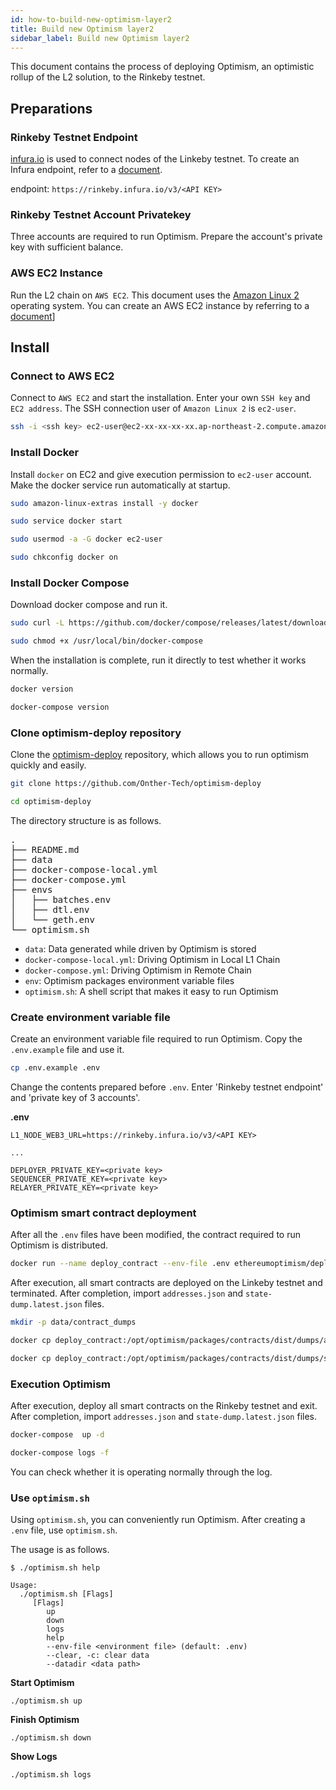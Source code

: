 ```yaml
---
id: how-to-build-new-optimism-layer2
title: Build new Optimism layer2
sidebar_label: Build new Optimism layer2
---
```


This document contains the process of deploying Optimism, an optimistic rollup of the L2 solution, to the Rinkeby testnet.

## Preparations

### Rinkeby Testnet Endpoint

[infura.io](https://infura.io) is used to connect nodes of the Linkeby testnet.
To create an Infura endpoint, refer to a [document](https://infura.io/docs).

endpoint: `https://rinkeby.infura.io/v3/<API KEY>`

### Rinkeby Testnet Account Privatekey

Three accounts are required to run Optimism. Prepare the account's private key with sufficient balance.

### AWS EC2 Instance

Run the L2 chain on `AWS EC2`. This document uses the [Amazon Linux 2](https://aws.amazon.com/ko/about-aws/whats-new/2017/12/introducing-amazon-linux-2/) operating system.
You can create an AWS EC2 instance by referring to a [document](https://aws.amazon.com/ko/ec2/getting-started/)]

## Install

### Connect to AWS EC2

Connect to `AWS EC2` and start the installation. Enter your own `SSH key` and `EC2 address`.
The SSH connection user of `Amazon Linux 2` is `ec2-user`.

```bash
ssh -i <ssh key> ec2-user@ec2-xx-xx-xx-xx.ap-northeast-2.compute.amazonaws.com
```

### Install Docker

Install `docker` on EC2 and give execution permission to `ec2-user` account. Make the docker service run automatically at startup.

```bash
sudo amazon-linux-extras install -y docker

sudo service docker start

sudo usermod -a -G docker ec2-user

sudo chkconfig docker on
```

### Install Docker Compose

Download docker compose and run it.

```bash
sudo curl -L https://github.com/docker/compose/releases/latest/download/docker-compose-$(uname -s)-$(uname -m) -o /usr/local/bin/docker-compose

sudo chmod +x /usr/local/bin/docker-compose
```

When the installation is complete, run it directly to test whether it works normally.

```bash
docker version

docker-compose version
```

### Clone optimism-deploy repository

Clone the [optimism-deploy](https://github.com/Onther-Tech/optimism-deploy) repository, which allows you to run optimism quickly and easily.

```bash
git clone https://github.com/Onther-Tech/optimism-deploy

cd optimism-deploy
```

The directory structure is as follows.

<pre>
.
├── README.md
├── data
├── docker-compose-local.yml
├── docker-compose.yml
├── envs
│   ├── batches.env
│   ├── dtl.env
│   └── geth.env
└── optimism.sh
</pre>

* `data`: Data generated while driven by Optimism is stored
* `docker-compose-local.yml`: Driving Optimism in Local L1 Chain
* `docker-compose.yml`: Driving Optimism in Remote Chain
* `env`: Optimism packages environment variable files
* `optimism.sh`: A shell script that makes it easy to run Optimism

### Create environment variable file

Create an environment variable file required to run Optimism. Copy the `.env.example` file and use it.

```bash
cp .env.example .env
```

Change the contents prepared before `.env`. Enter 'Rinkeby testnet endpoint' and 'private key of 3 accounts'.

**.env**

```
L1_NODE_WEB3_URL=https://rinkeby.infura.io/v3/<API KEY>

...

DEPLOYER_PRIVATE_KEY=<private key>
SEQUENCER_PRIVATE_KEY=<private key>
RELAYER_PRIVATE_KEY=<private key>
```

### Optimism smart contract deployment

After all the `.env` files have been modified, the contract required to run Optimism is distributed.

```bash
docker run --name deploy_contract --env-file .env ethereumoptimism/deployer:0.3.4
```

After execution, all smart contracts are deployed on the Linkeby testnet and terminated.
After completion, import `addresses.json` and `state-dump.latest.json` files.

```bash
mkdir -p data/contract_dumps

docker cp deploy_contract:/opt/optimism/packages/contracts/dist/dumps/addresses.json data/contract_dumps/

docker cp deploy_contract:/opt/optimism/packages/contracts/dist/dumps/state-dump.latest.json data/contract_dumps/
```

### Execution Optimism

After execution, deploy all smart contracts on the Rinkeby testnet and exit.
After completion, import `addresses.json` and `state-dump.latest.json` files.

```bash
docker-compose  up -d

docker-compose logs -f
```

You can check whether it is operating normally through the log.

### Use `optimism.sh`

Using `optimism.sh`, you can conveniently run Optimism.
After creating a `.env` file, use `optimism.sh`.

The usage is as follows.

```
$ ./optimism.sh help

Usage:
  ./optimism.sh [Flags]
     [Flags]
        up
        down
        logs
        help
        --env-file <environment file> (default: .env)
        --clear, -c: clear data
        --datadir <data path>
```

**Start Optimism**

```
./optimism.sh up
```

**Finish Optimism**

```
./optimism.sh down
```

**Show Logs**

```
./optimism.sh logs
```
